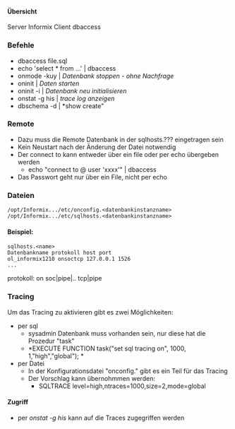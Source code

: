 #### Übersicht

Server
  Informix
Client
  dbaccess
  
  
### Befehle

- dbaccess <datenbank> file.sql
- echo 'select * from ...' | dbaccess <datenbank>
- onmode -kuy   | *Datenbank stoppen - ohne Nachfrage*
- oninit        | *Daten starten*
- oninit -i     | *Datenbank neu initialisieren*
- onstat -g his | *trace log anzeigen*
- dbschema -d <databank> | *show create" 


### Remote
 - Dazu muss die Remote Datenbank in der sqlhosts.??? eingetragen sein
 - Kein Neustart nach der Änderung der Datei notwendig
 - Der connect to kann entweder über ein file oder per echo übergeben werden
    - echo "connect to @<datenbank im sqlhosts file> user 'xxxx'" | dbaccess <datenbank>
 - Das Passwort geht nur über ein File, nicht per echo



### Dateien
```
/opt/Informix.../etc/onconfig.<datenbankinstanzname>
/opt/Informix.../etc/sqlhosts.<datenbankinstanzname>
``` 

#### Beispiel:
```
sqlhosts.<name>
Datenbankname protokoll host port
ol_informix1210 onsoctcp 127.0.0.1 1526
...
``` 

protokoll:
on
soc|pipe|..
tcp|pipe


### Tracing

Um das Tracing zu aktivieren gibt es zwei Möglichkeiten:
- per sql
  - sysadmin Datenbank muss vorhanden sein, nur diese hat die Prozedur "task"
  - *EXECUTE FUNCTION task("set sql tracing on", 1000, 1,"high","global"); *
- per Datei
  - In der Konfigurationsdatei "onconfig.<datenbankinstanzname>" gibt es ein Teil für das Tracing
  - Der Vorschlag kann übernohmmen werden:
    - SQLTRACE level=high,ntraces=1000,size=2,mode=global
  
#### Zugriff
- per *onstat -g his* kann auf die Traces zugegriffen werden

